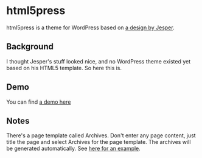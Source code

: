 html5press
==================
html5press is a theme for WordPress based on [a design by Jesper](http://jayj.dk/2009/a-free-html5-and-css3-theme/ "Original work").


Background
-----------------------------
I thought Jesper's stuff looked nice, and no WordPress theme existed yet based on his HTML5 template. So here this is.


Demo
-----------------------------
You can find [a demo here](http://new.longren.org/ "HTML5Press Demo")

Notes
-----------------------------
There's a page template called Archives. Don't enter any page content, just title the page and select Archives for the page template. The archives will be generated automatically. See [here for an example](http://new.longren.org/archives/ "HTML5Press Archives Demo").
